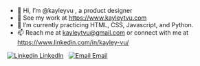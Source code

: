 - 👋 Hi, I’m @kayleyvu , a product designer 
- 👀 See my work at https://www.kayleytvu.com 
- 🌱 I’m currently practicing HTML, CSS, Javascript, and Python. 
- 📫 Reach me at kayleytvu@gmail.com or connect with me at https://www.linkedin.com/in/kayley-vu/

[![Linkedin](https://i.stack.imgur.com/gVE0j.png) LinkedIn](https://www.linkedin.com/in/kayley-vu/)
&nbsp;
[![Email](:e-mail:) Email](mailto:kayleytvu@gmail.com)

<!---
kayleyvu/kayleyvu is a ✨ special ✨ repository because its `README.md` (this file) appears on your GitHub profile.
You can click the Preview link to take a look at your changes.
--->
